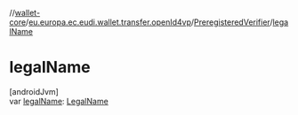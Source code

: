//[wallet-core](../../../index.md)/[eu.europa.ec.eudi.wallet.transfer.openId4vp](../index.md)/[PreregisteredVerifier](index.md)/[legalName](legal-name.md)

# legalName

[androidJvm]\
var [legalName](legal-name.md): [LegalName](../-legal-name/index.md)
